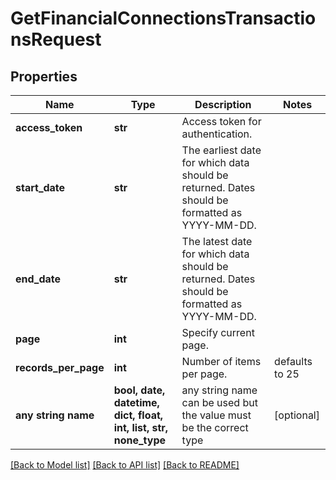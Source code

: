 # GetFinancialConnectionsTransactionsRequest


## Properties
Name | Type | Description | Notes
------------ | ------------- | ------------- | -------------
**access_token** | **str** | Access token for authentication. | 
**start_date** | **str** | The earliest date for which data should be returned. Dates should be formatted as YYYY-MM-DD. | 
**end_date** | **str** | The latest date for which data should be returned. Dates should be formatted as YYYY-MM-DD. | 
**page** | **int** | Specify current page. | 
**records_per_page** | **int** | Number of items per page. | defaults to 25
**any string name** | **bool, date, datetime, dict, float, int, list, str, none_type** | any string name can be used but the value must be the correct type | [optional]

[[Back to Model list]](../README.md#documentation-for-models) [[Back to API list]](../README.md#documentation-for-api-endpoints) [[Back to README]](../README.md)


